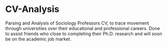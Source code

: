 # CV-Analysis
Parsing and Analysis of Sociology Professors CV, to trace movement through universities over their educational and professional careers. Done to assist friends who close to completing their Ph.D. research and will soon be on the academic job market.
